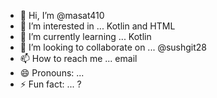 - 👋 Hi, I’m @masat410
- 👀 I’m interested in ... Kotlin and HTML
- 🌱 I’m currently learning ... Kotlin
- 💞️ I’m looking to collaborate on ... @sushgit28
- 📫 How to reach me ... email 
- 😄 Pronouns: ... 
- ⚡ Fun fact: ... ?

<!---
masat410/masat410 is a ✨ special ✨ repository because its `README.md` (this file) appears on your GitHub profile.
You can click the Preview link to take a look at your changes.
--->
